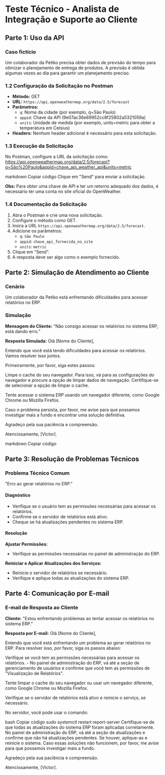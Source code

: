 # Teste Técnico - Analista de Integração e Suporte ao Cliente

## Parte 1: Uso da API

### Caso fictício
Um colaborador da Petiko precisa obter dados de previsão do tempo para otimizar o planejamento de entrega de produtos. A previsão é obtida algumas vezes ao dia para garantir um planejamento preciso.

### 1.2 Configuração da Solicitação no Postman

- **Método:** GET
- **URL:** `https://api.openweathermap.org/data/2.5/forecast`
- **Parâmetros:**
  - `q`: Nome da cidade (por exemplo, q=São Paulo)
  - `appid`: Chave da API (9e07ac36e69952cc8f25802a5321059a)
  - `units`: Unidade de medida (por exemplo, units=metric para obter a temperatura em Celsius)
- **Headers:** Nenhum header adicional é necessário para esta solicitação.

### 1.3 Execução da Solicitação

No Postman, configure a URL da solicitação como:
https://api.openweathermap.org/data/2.5/forecast?q=São%20Paulo&appid=chave_api_weather_api&units=metric

markdown
Copiar código
Clique em "Send" para enviar a solicitação.

**Obs:** Para obter uma chave de API e ter um retorno adequado dos dados, é necessário ter uma conta no site oficial do OpenWeather.

### 1.4 Documentação da Solicitação

1. Abra o Postman e crie uma nova solicitação.
2. Configure o método como GET.
3. Insira a URL `https://api.openweathermap.org/data/2.5/forecast`.
4. Adicione os parâmetros:
   - `q`: `São Paulo`
   - `appid`: `chave_api_fornecida_no_site`
   - `units`: `metric`
5. Clique em "Send".
6. A resposta deve ser algo como o exemplo fornecido.

## Parte 2: Simulação de Atendimento ao Cliente

### Cenário
Um colaborador da Petiko está enfrentando dificuldades para acessar relatórios no ERP.

### Simulação

**Mensagem do Cliente:** “Não consigo acessar os relatórios no sistema ERP, está dando erro.”

**Resposta Simulada:**
Olá [Nome do Cliente],

Entendo que você está tendo dificuldades para acessar os relatórios. Vamos resolver isso juntos.

Primeiramente, por favor, siga estes passos:

Limpe o cache do seu navegador. Para isso, vá para as configurações do navegador e procure a opção de limpar dados de navegação. Certifique-se de selecionar a opção de limpar o cache.

Tente acessar o sistema ERP usando um navegador diferente, como Google Chrome ou Mozilla Firefox.

Caso o problema persista, por favor, me avise para que possamos investigar mais a fundo e encontrar uma solução definitiva.

Agradeço pela sua paciência e compreensão.

Atenciosamente,
[Victor].

markdown
Copiar código

## Parte 3: Resolução de Problemas Técnicos

### Problema Técnico Comum
"Erro ao gerar relatórios no ERP."

#### Diagnóstico

- Verifique se o usuário tem as permissões necessárias para acessar os relatórios.
- Confirme se o servidor de relatórios está ativo.
- Cheque se há atualizações pendentes no sistema ERP.

#### Resolução

**Ajustar Permissões:**
- Verifique as permissões necessárias no painel de administração do ERP.

**Reiniciar e Aplicar Atualizações dos Serviços:**
- Reinicie o servidor de relatórios se necessário.
- Verifique e aplique todas as atualizações do sistema ERP.

## Parte 4: Comunicação por E-mail

### E-mail de Resposta ao Cliente

**Cliente:** "Estou enfrentando problemas ao tentar acessar os relatórios no sistema ERP."

**Resposta por E-mail:**
Olá [Nome do Cliente],

Entendo que você está enfrentando um problema ao gerar relatórios no ERP. Para resolver isso, por favor, siga os passos abaixo:

Verifique se você tem as permissões necessárias para acessar os relatórios. - No painel de administração do ERP, vá até a seção de gerenciamento de usuários e confirme que você tem as permissões de "Visualização de Relatórios".

Tente limpar o cache do seu navegador ou usar um navegador diferente, como Google Chrome ou Mozilla Firefox.

Verifique se o servidor de relatórios está ativo e reinicie o serviço, se necessário.

No servidor, você pode usar o comando:

bash
Copiar código
sudo systemctl restart report-server
Certifique-se de que todas as atualizações do sistema ERP foram aplicadas corretamente. No painel de administração do ERP, vá até a seção de atualizações e confirme que não há atualizações pendentes. Se houver, aplique-as e reinicie o sistema.
Caso essas soluções não funcionem, por favor, me avise para que possamos investigar mais a fundo.

Agradeço pela sua paciência e compreensão.

Atenciosamente,
[Victor].